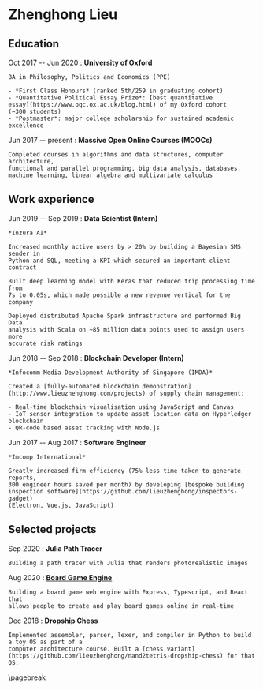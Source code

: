 # Zhenghong Lieu

## Education

Oct 2017 -- Jun 2020
: **University of Oxford**

    BA in Philosophy, Politics and Economics (PPE)

    - *First Class Honours* (ranked 5th/259 in graduating cohort)
    - *Quantitative Political Essay Prize*: [best quantitative
    essay](https://www.oqc.ox.ac.uk/blog.html) of my Oxford cohort
    (~300 students)
    - *Postmaster*: major college scholarship for sustained academic excellence

Jun 2017 -- present
: **Massive Open Online Courses (MOOCs)**

    Completed courses in algorithms and data structures, computer architecture,
    functional and parallel programming, big data analysis, databases,
    machine learning, linear algebra and multivariate calculus

## Work experience

Jun 2019 -- Sep 2019
: **Data Scientist (Intern)**

    *Inzura AI*

    Increased monthly active users by > 20% by building a Bayesian SMS sender in
    Python and SQL, meeting a KPI which secured an important client contract

    Built deep learning model with Keras that reduced trip processing time from
    7s to 0.05s, which made possible a new revenue vertical for the company

    Deployed distributed Apache Spark infrastructure and performed Big Data
    analysis with Scala on ~85 million data points used to assign users more
    accurate risk ratings

Jun 2018 -- Sep 2018
: **Blockchain Developer (Intern)**

    *Infocomm Media Development Authority of Singapore (IMDA)*

    Created a [fully-automated blockchain demonstration](http://www.lieuzhenghong.com/projects) of supply chain management:

    - Real-time blockchain visualisation using JavaScript and Canvas
    - IoT sensor integration to update asset location data on Hyperledger blockchain
    - QR-code based asset tracking with Node.js

Jun 2017 -- Aug 2017
: **Software Engineer**

    *Imcomp International*

    Greatly increased firm efficiency (75% less time taken to generate reports,
    300 engineer hours saved per month) by developing [bespoke building
    inspection software](https://github.com/lieuzhenghong/inspectors-gadget)
    (Electron, Vue.js, JavaScript)

## Selected projects

Sep 2020
: **Julia Path Tracer**

    Building a path tracer with Julia that renders photorealistic images

Aug 2020
: [**Board Game Engine**](https://github.com/lieuzhenghong/board-game-framework)

    Building a board game web engine with Express, Typescript, and React that
    allows people to create and play board games online in real-time

Dec 2018
: **Dropship Chess**

    Implemented assembler, parser, lexer, and compiler in Python to build a toy OS as part of a
    computer architecture course. Built a [chess variant](https://github.com/lieuzhenghong/nand2tetris-dropship-chess) for that OS.

\pagebreak
